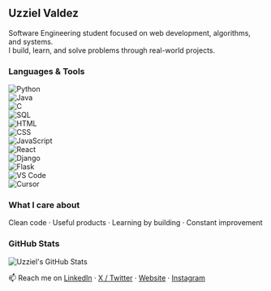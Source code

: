 ## Uzziel Valdez  
Software Engineering student focused on web development, algorithms, and systems.  
I build, learn, and solve problems through real-world projects.  

### Languages & Tools  
![Python](https://img.shields.io/badge/-Python-333?style=flat&logo=python)  
![Java](https://img.shields.io/badge/-Java-333?style=flat&logo=java)  
![C](https://img.shields.io/badge/-C-333?style=flat&logo=c)  
![SQL](https://img.shields.io/badge/-SQL-333?style=flat&logo=mysql)  
![HTML](https://img.shields.io/badge/-HTML5-333?style=flat&logo=html5)  
![CSS](https://img.shields.io/badge/-CSS3-333?style=flat&logo=css3)  
![JavaScript](https://img.shields.io/badge/-JavaScript-333?style=flat&logo=javascript)  
![React](https://img.shields.io/badge/-React-333?style=flat&logo=react)  
![Django](https://img.shields.io/badge/-Django-333?style=flat&logo=django)  
![Flask](https://img.shields.io/badge/-Flask-333?style=flat&logo=flask)  
![VS Code](https://img.shields.io/badge/-VSCode-333?style=flat&logo=visualstudiocode)  
![Cursor](https://img.shields.io/badge/-Cursor-333?style=flat&logo=cursor)  

### What I care about  
Clean code · Useful products · Learning by building · Constant improvement  

### GitHub Stats  
![Uzziel's GitHub Stats](https://github-readme-stats.vercel.app/api?username=uzzielvdz&show_icons=true&theme=github_dark&hide=contribs&rank_icon=github&hide_title=true&include_all_commits=true&line_height=18&card_width=250)  

📫 Reach me on [LinkedIn](https://linkedin.com/in/uzzielvdz) · [X / Twitter](https://x.com/uzzielvdz) · [Website](https://uzziel.dev) · [Instagram](https://instagram.com/uzzielvdz)
